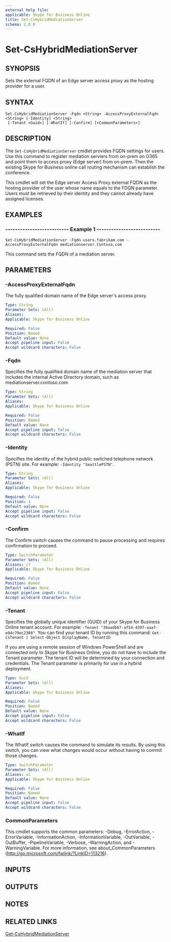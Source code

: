 ```yaml
---
external help file: 
applicable: Skype for Business Online
title: Set-CsHybridMediationServer
schema: 2.0.0
---
```


# Set-CsHybridMediationServer

## SYNOPSIS
Sets the external FQDN of an Edge server access proxy as the hosting provider for a user.

## SYNTAX

```
Set-CsHybridMediationServer -Fqdn <String> -AccessProxyExternalFqdn <String> [-Identity] <String>
 [-Tenant <Guid>] [-WhatIf] [-Confirm] [<CommonParameters>]
```

## DESCRIPTION
The `Set-CsHybridMediationServer` cmdlet provides FQDN settings for users.
Use this command to register mediation serviers from on-prem on O365 and point them to access proxy (Edge server) from on-prem.
Then the existing Skype for Business online call routing mechanism can establish the conference.

This cmdlet will set the Edge server Access Proxy external FQDN as the hosting provider of the user whose name equals to the FDQN parameter.
Users must be retrieved by their identity and they cannot already have assigned licenses.

## EXAMPLES

### -------------------------- Example 1 --------------------------
```
Set-CsHybridMediationServer -Fqdn users.fabrikam.com -AccessProxyExternalFqdn mediationserver.Contoso.com
```

This command sets the FQDN of a mediation server.


## PARAMETERS

### -AccessProxyExternalFqdn
The fully qualified domain name of the Edge server's access proxy.

```yaml
Type: String
Parameter Sets: (All)
Aliases: 
Applicable: Skype for Business Online

Required: False
Position: Named
Default value: None
Accept pipeline input: False
Accept wildcard characters: False
```

### -Fqdn
Specifies the fully qualified domain name of the mediation server that includes the internal Active Directory domain, such as mediationserver.contoso.com

```yaml
Type: String
Parameter Sets: (All)
Aliases: 
Applicable: Skype for Business Online

Required: False
Position: Named
Default value: None
Accept pipeline input: False
Accept wildcard characters: False
```

### -Identity
Specifies the identity of the hybrid public switched telephone network (PSTN) site.
For example: `-Identity "SeattlePSTN"`.

```yaml
Type: String
Parameter Sets: (All)
Aliases: 
Applicable: Skype for Business Online

Required: False
Position: 1
Default value: None
Accept pipeline input: False
Accept wildcard characters: False
```

### -Confirm
The Confirm switch causes the command to pause processing and requires confirmation to proceed.

```yaml
Type: SwitchParameter
Parameter Sets: (All)
Aliases: cf
Applicable: Skype for Business Online

Required: False
Position: Named
Default value: None
Accept pipeline input: False
Accept wildcard characters: False
```

### -Tenant
Specifies the globally unique identifier (GUID) of your Skype for Business Online tenant account.
For example: `-Tenant "38aad667-af54-4397-aaa7-e94c79ec2308"`.
You can find your tenant ID by running this command: `Get-CsTenant | Select-Object DisplayName, TenantID`

If you are using a remote session of Windows PowerShell and are connected only to Skype for Business Online, you do not have to include the Tenant parameter.
The tenant ID will be determined by your connection and credentials.
The Tenant parameter is primarily for use in a hybrid deployment.

```yaml
Type: Guid
Parameter Sets: (All)
Aliases: 
Applicable: Skype for Business Online

Required: False
Position: Named
Default value: None
Accept pipeline input: False
Accept wildcard characters: False
```

### -WhatIf
The WhatIf switch causes the command to simulate its results.
By using this switch, you can view what changes would occur without having to commit those changes.

```yaml
Type: SwitchParameter
Parameter Sets: (All)
Aliases: wi
Applicable: Skype for Business Online

Required: False
Position: Named
Default value: None
Accept pipeline input: False
Accept wildcard characters: False
```

### CommonParameters
This cmdlet supports the common parameters: -Debug, -ErrorAction, -ErrorVariable, -InformationAction, -InformationVariable, -OutVariable, -OutBuffer, -PipelineVariable, -Verbose, -WarningAction, and -WarningVariable. For more information, see about_CommonParameters (http://go.microsoft.com/fwlink/?LinkID=113216).

## INPUTS

## OUTPUTS

## NOTES

## RELATED LINKS

[Get-CsHybridMediationServer](Get-CsHybridMediationServer.md)

